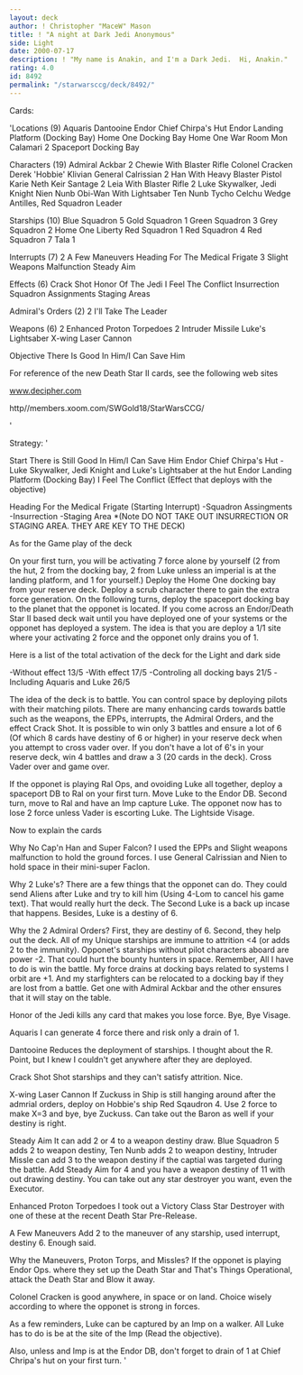 ```yaml
---
layout: deck
author: ! Christopher "MaceW" Mason
title: ! "A night at Dark Jedi Anonymous"
side: Light
date: 2000-07-17
description: ! "My name is Anakin, and I'm a Dark Jedi.  Hi, Anakin."
rating: 4.0
id: 8492
permalink: "/starwarsccg/deck/8492/"
---
```

Cards: 

'Locations (9)
Aquaris
Dantooine
Endor Chief Chirpa's Hut
Endor Landing Platform (Docking Bay)
Home One Docking Bay
Home One War Room
Mon Calamari
2 Spaceport Docking Bay

Characters (19)
Admiral Ackbar
2 Chewie With Blaster Rifle
Colonel Cracken
Derek 'Hobbie' Klivian
General Calrissian
2 Han With Heavy Blaster Pistol
Karie Neth
Keir Santage
2 Leia With Blaster Rifle
2 Luke Skywalker, Jedi Knight
Nien Nunb
Obi-Wan With Lightsaber
Ten Nunb
Tycho Celchu
Wedge Antilles, Red Squadron Leader

Starships (10)
Blue Squadron 5
Gold Squadron 1
Green Squadron 3
Grey Squadron 2
Home One
Liberty
Red Squadron 1
Red Squadron 4
Red Squadron 7
Tala 1

Interrupts (7)
2 A Few Maneuvers
Heading For The Medical Frigate
3 Slight Weapons Malfunction
Steady Aim

Effects (6)
Crack Shot
Honor Of The Jedi
I Feel The Conflict
Insurrection
Squadron Assignments
Staging Areas


Admiral's Orders (2)
2 I'll Take The Leader

Weapons (6)
2 Enhanced Proton Torpedoes
2 Intruder Missile
Luke's Lightsaber
X-wing Laser Cannon

Objective
There Is Good In Him/I Can Save Him

For reference of the new Death Star II cards, see the following web sites

www.decipher.com

http//members.xoom.com/SWGold18/StarWarsCCG/


'

Strategy: '

Start
There is Still Good In Him/I Can Save Him
Endor Chief Chirpa's Hut
  -Luke Skywalker, Jedi Knight and Luke's
Lightsaber at the hut
Endor Landing Platform (Docking Bay)
I Feel The Conflict (Effect that deploys with the objective)

Heading For the Medical Frigate (Starting Interrupt)
  -Squadron Assingments
  -Insurrection
  -Staging Area
*(Note DO NOT TAKE OUT INSURRECTION OR STAGING AREA.  THEY ARE KEY TO THE DECK)

As for the Game play of the deck

On your first turn, you will be activating 7 force alone by yourself (2 from the hut, 2 from the docking bay, 2 from Luke unless an imperial is at the landing platform, and 1 for yourself.)  Deploy the Home One docking bay from your reserve deck.	Deploy a scrub character there to gain the extra force generation.  On the following turns, deploy the spaceport docking bay to the planet that the opponet is located.  If you come across an Endor/Death Star II based deck wait until you have deployed one of your systems or the opponet has deployed a system.  The idea is that you are deploy a 1/1 site where your activating 2 force and the opponet only drains you of 1.

Here is a list of the total activation of the deck for the Light and dark side

-Without effect 13/5
-With effect 17/5
-Controling all docking bays 21/5
-Including Aquaris and Luke 26/5

The idea of the deck is to battle.  You can control space by deploying pilots with their matching pilots.  There are many enhancing cards towards battle such as the weapons, the EPPs, interrupts, the Admiral Orders, and the effect Crack Shot.  It is possible to win only 3 battles and ensure a lot of 6 (Of which 8 cards have destiny of 6 or higher) in your reserve deck when you attempt to cross vader over.  If you don't have a lot of 6's in your reserve deck, win 4 battles and draw a 3 (20 cards in the deck).  Cross Vader over and game over.

If the opponet is playing Ral Ops, and ovoiding Luke all together, deploy a spaceport DB to Ral on your first turn. Move Luke to the Endor DB.	Second turn, move to Ral and have an Imp capture Luke.	The opponet now has to lose 2 force unless Vader is escorting Luke.  The Lightside Visage.

Now to explain the cards

Why No Cap'n Han and Super Falcon?  I used the EPPs and Slight weapons malfunction to hold the ground forces.	I use General Calrissian and Nien to hold space in their mini-super Faclon.

Why 2 Luke's?	There are a few things that the opponet can do.  They could send Aliens after Luke and try to kill him (Using 4-Lom to cancel his game text).  That would really hurt the deck.  The Second Luke is a back up incase that happens.  Besides, Luke is a destiny of 6.

Why the 2 Admiral Orders?  First, they are destiny of 6.  Second, they help out the deck.  All of my Unique starships are immune to attrition <4 (or adds 2 to the immunity).  Opponet's starships without pilot characters aboard are power -2.  That could hurt the bounty hunters in space.  Remember, All I have to do is win the battle.  My force drains at docking bays related to systems I orbit are +1.  And my starfighters can be relocated to a docking bay if they are lost from a battle.  Get one with Admiral Ackbar and the other ensures that it will stay on the table.

Honor of the Jedi kills any card that makes you lose force.  Bye, Bye Visage.

Aquaris I can generate 4 force there and risk only a drain of 1.

Dantooine Reduces the deployment of starships.  I thought about the R. Point, but I knew I couldn't get anywhere after they are deployed.

Crack Shot Shot starships and they can't satisfy attrition. Nice.

X-wing Laser Cannon If Zuckuss in Ship is still hanging around after the admrial orders, deploy on Hobbie's ship Red Sqaudron 4.  Use 2 force to make X=3 and bye, bye Zuckuss.  Can take out the Baron as well if your destiny is right.

Steady Aim It can add 2 or 4 to a weapon destiny draw.  Blue Squadron 5 adds 2 to weapon destiny, Ten Nunb adds 2 to weapon destiny, Intruder Missle can add 3 to the weapon destiny if the captial was targeted during the battle.  Add Steady Aim for 4 and you have a weapon destiny of 11 with out drawing destiny.  You can take out any star destroyer you want, even the Executor.

Enhanced Proton Torpedoes I took out a Victory Class Star Destroyer with one of these at the recent Death Star Pre-Release.

A Few Maneuvers Add 2 to the maneuver of any starship, used interrupt, destiny 6.  Enough said.

Why the Maneuvers, Proton Torps, and Missles?  If the opponet is playing Endor Ops. where they set up the Death Star and That's Things Operational, attack the Death Star and Blow it away.

Colonel Cracken is good anywhere, in space or on land.	Choice wisely according to where the opponet is strong in forces.

As a few reminders, Luke can be captured by an Imp on a walker.  All Luke has to do is be at the site of the Imp (Read the objective).

Also, unless and Imp is at the Endor DB, don't forget to drain of 1 at Chief Chripa's hut on your first turn.
'
